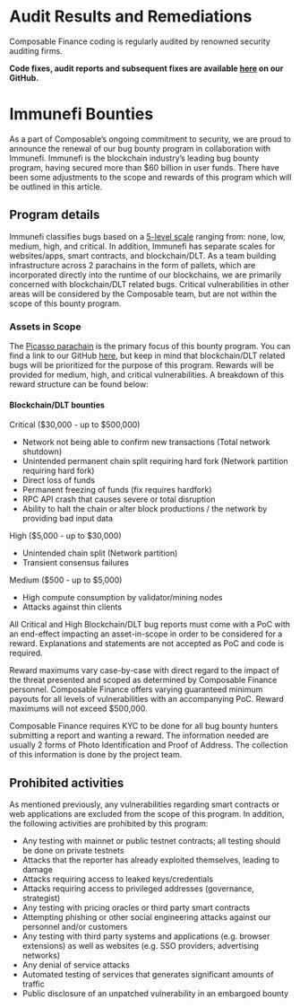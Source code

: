 # Audit Results and Remediations

Composable Finance coding is regularly audited by renowned security auditing firms.

**Code fixes, audit reports and subsequent fixes are available [here](https://github.com/ComposableFi/composable/tree/main/audits) on our GitHub.**

# Immunefi Bounties
As a part of Composable’s ongoing commitment to security, 
we are proud to announce the renewal of our bug bounty program in collaboration with Immunefi. 
Immunefi is the blockchain industry’s leading bug bounty program, having secured more than $60 billion in user funds. 
There have been some adjustments to the scope and rewards of this program which will be outlined in this article.

## Program details
Immunefi classifies bugs based on a [5-level scale] ranging from: none, low, medium, high, and critical. 
In addition, Immunefi has separate scales for websites/apps, smart contracts, and blockchain/DLT. 
As a team building infrastructure across 2 parachains in the form of pallets, 
which are incorporated directly into the runtime of our blockchains, 
we are primarily concerned with blockchain/DLT related bugs. 
Critical vulnerabilities in other areas will be considered by the Composable team, 
but are not within the scope of this bounty program.

[5-level scale]: https://immunefi.com/immunefi-vulnerability-severity-classification-system-v2-2/

### Assets in Scope
The [Picasso parachain] is the primary focus of this bounty program. You can find a link to our GitHub [here], 
but keep in mind that blockchain/DLT related bugs will be prioritized for the purpose of this program. 
Rewards will be provided for medium, high, and critical vulnerabilities. 
A breakdown of this reward structure can be found below:

[Picasso parachain]: https://polkadot.js.org/apps/?rpc=wss%3A%2F%2Fpicasso-rpc.composable.finance#/explorer
[here]: https://github.com/ComposableFi

#### **Blockchain/DLT bounties**
Critical ($30,000 - up to $500,000)
- Network not being able to confirm new transactions (Total network shutdown)
- Unintended permanent chain split requiring hard fork (Network partition requiring hard fork)
- Direct loss of funds
- Permanent freezing of funds (fix requires hardfork)
- RPC API crash that causes severe or total disruption
- Ability to halt the chain or alter block productions / the network by providing bad input data

High ($5,000 - up to $30,000)
- Unintended chain split (Network partition)
- Transient consensus failures
  
Medium ($500 - up to $5,000)
- High compute consumption by validator/mining nodes
- Attacks against thin clients

All Critical and High Blockchain/DLT bug reports must come with a PoC 
with an end-effect impacting an asset-in-scope in order to be considered for a reward. 
Explanations and statements are not accepted as PoC and code is required.

Reward maximums vary case-by-case with direct regard to the impact of the threat presented 
and scoped as determined by Composable Finance personnel. 
Composable Finance offers varying guaranteed minimum payouts for all levels of vulnerabilities with an accompanying PoC. 
Reward maximums will not exceed $500,000.

Composable Finance requires KYC to be done for all bug bounty hunters submitting a report and wanting a reward. 
The information needed are usually 2 forms of Photo Identification and Proof of Address. 
The collection of this information is done by the project team.

## Prohibited activities
As mentioned previously, 
any vulnerabilities regarding smart contracts or web applications are excluded from the scope of this program. 
In addition, the following activities are prohibited by this program:

- Any testing with mainnet or public testnet contracts; all testing should be done on private testnets
- Attacks that the reporter has already exploited themselves, leading to damage
- Attacks requiring access to leaked keys/credentials
- Attacks requiring access to privileged addresses (governance, strategist)
- Any testing with pricing oracles or third party smart contracts
- Attempting phishing or other social engineering attacks against our personnel and/or customers
- Any testing with third party systems and applications (e.g. browser extensions) as well as websites (e.g. SSO 
  providers, advertising networks)
- Any denial of service attacks
- Automated testing of services that generates significant amounts of traffic
- Public disclosure of an unpatched vulnerability in an embargoed bounty
